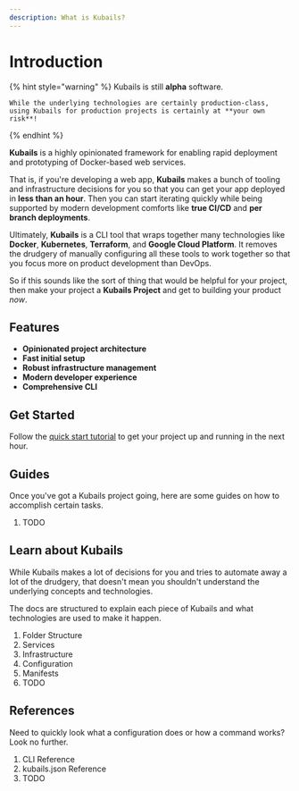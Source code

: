 ```yaml
---
description: What is Kubails?
---
```


# Introduction

{% hint style="warning" %}
	Kubails is still **alpha** software. 

 	While the underlying technologies are certainly production-class, using Kubails for production projects is certainly at **your own risk**!
{% endhint %}

**Kubails** is a highly opinionated framework for enabling rapid deployment and prototyping of Docker-based web services. 

That is, if you're developing a web app, **Kubails** makes a bunch of tooling and infrastructure decisions for you so that you can get your app deployed in **less than an hour**. Then you can start iterating quickly while being supported by modern development comforts like **true CI/CD** and **per branch deployments**.

Ultimately, **Kubails** is a CLI tool that wraps together many technologies like **Docker**, **Kubernetes**, **Terraform**, and **Google Cloud Platform**. It removes the drudgery of manually configuring all these tools to work together so that you focus more on product development than DevOps.

So if this sounds like the sort of thing that would be helpful for your project, then make your project a **Kubails Project** and get to building your product _now_.

## Features

- **Opinionated project architecture**
- **Fast initial setup**
- **Robust infrastructure management**
- **Modern developer experience**
- **Comprehensive CLI**

## Get Started

Follow the [quick start tutorial](#TODO) to get your project up and running in the next hour. 

## Guides

Once you've got a Kubails project going, here are some guides on how to accomplish certain tasks.

1. TODO

## Learn about Kubails

While Kubails makes a lot of decisions for you and tries to automate away a lot of the drudgery, that doesn't mean you shouldn't understand the underlying concepts and technologies.

The docs are structured to explain each piece of Kubails and what technologies are used to make it happen.

1. Folder Structure
2. Services
3. Infrastructure
4. Configuration
5. Manifests
6. TODO

## References

Need to quickly look what a configuration does or how a command works? Look no further.

1. CLI Reference
2. kubails.json Reference
3. TODO
